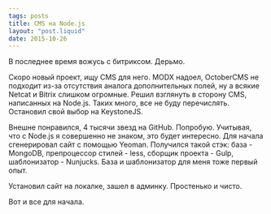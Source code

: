 ```yaml
---
tags: posts
title: CMS на Node.js
layout: "post.liquid"
date: 2015-10-26
---
```


В последнее время вожусь с битриксом. Дерьмо.

Скоро новый проект, ищу CMS для него. MODX надоел, OctoberCMS не подходит из-за отсутствия аналога дополнительных полей, ну а всякие Netcat и Bitrix слишком огромные. Решил взглянуть в сторону CMS, написанных на Node.js. Таких много, все не буду перечислять. Остановил свой выбор на KeystoneJS.

Внешне понравился, 4 тысячи звезд на GitHub. Попробую. Учитывая, что с Node.js я совершенно не знаком, это будет интересно. Для начала сгенерировал сайт с помощью Yeoman. Получился такой стэк: база - MongoDB, препроцессор стилей - less, сборщик проекта - Gulp, шаблонизатор - Nunjucks. База и шаблонизатор для меня тоже первый опыт.

Установил сайт на локалке, зашел в админку. Простенько и чисто.

Вот и все для начала.
